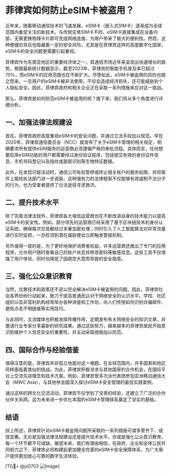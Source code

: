 # 菲律宾如何防止eSIM卡被盗用？

近年来，随着移动通信技术的飞速发展，eSIM卡（嵌入式SIM卡）逐渐成为全球范围内备受关注的新技术。与传统实体SIM卡不同，eSIM卡直接集成在设备内部，无需更换物理卡片即可完成网络连接，为用户带来了极大的便利性。然而，这种便捷的背后也隐藏着一定的安全风险，尤其是在菲律宾这样的高度数字化国家，eSIM卡的安全问题更需要引起重视。

菲律宾作为东南亚地区的重要经济体之一，其通信市场近年来呈现出快速增长的趋势。根据最新统计数据显示，截至2023年，菲律宾的智能手机普及率已超过70%，而eSIM卡的应用范围也在不断扩大。尽管如此，eSIM卡被盗用的风险也随之而来。一旦用户的eSIM卡被非法使用，不仅会造成经济损失，还可能威胁到个人隐私安全。因此，菲律宾政府和相关企业正在采取一系列措施来应对这一挑战。

那么，菲律宾是如何防范eSIM卡被盗用的呢？接下来，我们将从多个角度进行详细分析。

## 一、加强法律法规建设

首先，菲律宾政府高度重视eSIM卡的安全问题，并通过立法手段加以规范。早在2020年，菲律宾通信委员会（NCC）就发布了关于eSIM卡管理的相关规定，明确要求所有提供eSIM服务的运营商必须遵循严格的审批流程。具体而言，任何想要启用eSIM功能的用户都需要经过身份验证程序，包括提交有效的身份证件信息、手机号码登记以及指纹或面部识别等生物特征数据。

此外，在发现可疑活动时，通信公司有权暂停或终止相关账户的服务权限，并将案件上报给执法部门进一步调查。这种强有力的法律框架不仅能够有效遏制不法分子的行为，也为受害者提供了合法途径寻求救济。

## 二、提升技术水平

除了完善法律法规外，菲律宾各大电信运营商也在不断改进自身的技术能力以提高eSIM卡的安全性。例如，部分领先的运营商已经采用了基于区块链技术的身份认证系统，确保每次交易都经过多重加密处理；同时引入了人工智能算法对异常流量进行实时监控，一旦检测到潜在威胁便会立即触发警报机制。

另外值得一提的是，为了更好地保护消费者权益，许多运营商还推出了专门的应用程序，允许用户随时查看自己的账户状态并修改密码等敏感信息。这些工具不仅增强了用户体验，同时也降低了因疏忽大意而导致的安全隐患。

## 三、强化公众意识教育

当然，仅靠技术和政策还不足以完全解决eSIM卡被盗用的问题。因此，菲律宾社会各界纷纷行动起来，致力于提高普通民众对于网络安全的认识水平。学校、社区组织以及非营利机构经常举办各种讲座和工作坊，向人们传授如何识别诈骗邮件、避免点击不明链接等实用技巧。

与此同时，主流媒体也积极发挥传播作用，定期发布有关网络安全的知识文章，并邀请行业专家分享最新的研究成果。通过这些努力，越来越多的菲律宾居民开始意识到维护个人信息安全的重要性，并主动采取措施加以防范。

## 四、国际合作与经验借鉴

值得注意的是，菲律宾并非孤立地面对这一难题。在全球范围内，许多国家和地区同样面临着类似的挑战。为此，菲律宾积极寻求与其他国家的合作机会，在国际平台上交流先进理念和技术方案。例如，菲律宾曾多次派代表团参加亚洲移动通信大会（MWC Asia），与其他参会国深入探讨eSIM卡安全管理的最佳实践案例。

通过这样的跨文化交流活动，菲律宾不仅学到了宝贵的经验，还建立了广泛的合作伙伴关系网。这为未来进一步优化本国的eSIM卡管理体系奠定了坚实的基础。

## 结语

综上所述，菲律宾针对eSIM卡被盗用问题所采取的一系列措施可谓多管齐下、成效显著。无论是加强法律法规建设还是提升技术水平，亦或是强化公众意识教育，每一个环节都不可或缺。展望未来，我们有理由相信，在政府、企业和全体公民共同努力之下，菲律宾必将构建起更加健全完善的eSIM卡安全保障体系，为广大用户提供更加放心可靠的数字生活体验。

[TG💪+ @jx0703 ![Image](https://github.com/user-attachments/assets/dbca1d08-cadb-493c-b0ec-ad6f7a83f270)]